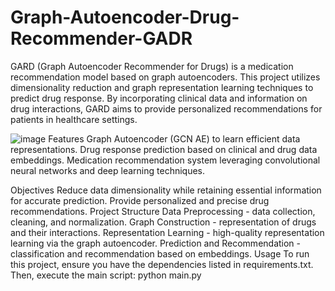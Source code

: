 
# Graph-Autoencoder-Drug-Recommender-GADR
 
GARD (Graph Autoencoder Recommender for Drugs) is a medication recommendation model based on graph autoencoders. This project utilizes dimensionality reduction and graph representation learning techniques to predict drug response. By incorporating clinical data and information on drug interactions, GARD aims to provide personalized recommendations for patients in healthcare settings.


![image](https://github.com/user-attachments/assets/31f5badd-acee-4777-8936-3eb8df591cb4)
Features
Graph Autoencoder (GCN AE) to learn efficient data representations.
Drug response prediction based on clinical and drug data embeddings.
Medication recommendation system leveraging convolutional neural networks and deep learning techniques.

Objectives
Reduce data dimensionality while retaining essential information for accurate prediction.
Provide personalized and precise drug recommendations.
Project Structure
Data Preprocessing - data collection, cleaning, and normalization.
Graph Construction - representation of drugs and their interactions.
Representation Learning - high-quality representation learning via the graph autoencoder.
Prediction and Recommendation - classification and recommendation based on embeddings.
Usage
To run this project, ensure you have the dependencies listed in requirements.txt. Then, execute the main script:
python main.py
